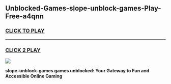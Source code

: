 
## Unblocked-Games-slope-unblock-games-Play-Free-a4qnn
<h3>
<a href="https://premium76.site?title=slope-unblock-games&ref=21A">CLICK TO PLAY</a></h3>
<hr>

<h3>
<a href="https://premium76.site?title=slope-unblock-games&ref=21A">CLICK 2 PLAY</a>
  
</h3>

<a href="https://premium76.site?title=slope-unblock-games&ref=21A"><img src="https://clearcache.store/games.png"></a>


**slope-unblock-games games unblocked: Your Gateway to Fun and Accessible Online Gaming**

